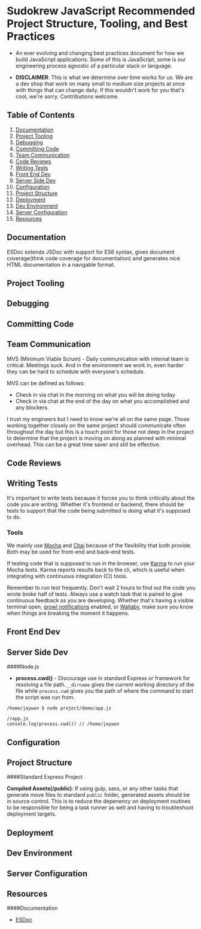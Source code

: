 # Sudokrew JavaScript Recommended Project Structure, Tooling, and Best Practices

* An ever evolving and changing best practices document for how we build JavaScript applications. Some of this is JavaScript, some is our engineering process agnostic of a particular stack or language.

* __DISCLAIMER__: This is what we determine over time works for us. We are a dev shop that work on many small to medium size projects at once with things that can change daily. If this wouldn't work for you that's cool, we're sorry. Contributions welcome.

## Table of Contents
1. [Documentation](#documentation)
2. [Project Tooling](#project-tooling)
3. [Debugging](#debugging)
4. [Committing Code](#committing-code)
5. [Team Communication](#team-communication)
6. [Code Reviews](#code-reviews)
7. [Writing Tests](#writing-tests)
8. [Front End Dev](#front-end-dev)
9. [Server Side Dev](#server-side-dev)
10. [Configuration](#configuration)
11. [Project Structure](#project-structure)
12. [Deployment](#deployment)
13. [Dev Environment](#dev-environment)
14. [Server Configuration](#server-configuration)
15. [Resources](#resources)

## Documentation

ESDoc extends JSDoc with support for ES6 syntax, gives document coverage(think code coverage for documentation) and generates nice HTML documentation in a navigable format. 

## Project Tooling

## Debugging

## Committing Code

## Team Communication

MVS (Minimum Viable Scrum) - Daily communication with internal team is critical. Meetings suck. And in the environment we work in, even harder they can be hard to schedule with everyone's schedule. 

MVS can be defined as follows:
- Check in via chat in the morning on what you will be doing today
- Check in via chat at the end of the day on what you accomplished and any blockers.

I trust my engineers but I need to know we're all on the same page. Those working together closely on the same project should communicate often throughout the day but this is a touch point for those not deep in the project to determine that the project is moving on along as planned with minimal overhead. This can be a great time saver and still be effective.

## Code Reviews

## Writing Tests

It's important to write tests because it forces you to think critically about the code you are writing. Whether it's frontend or backend, there should be tests to support that the code being submitted is doing what it's supposed to do.

### Tools
We mainly use [Mocha](https://mochajs.org/) and [Chai](http://chaijs.com/) because of the flexibility that both provide. Both may be used for front-end and back-end tests.

If testing code that is supposed to run in the browser, use [Karma](http://karma-runner.github.io/) to run your Mocha tests. Karma reports results back to the cli, which is useful when integrating with continuous integration (CI) tools.

Remember to run test frequently. Don't wait 2 hours to find out the code you wrote broke half of tests. Always use a watch task that is paired to give continuous feedback as you are developing. Whether that's having a visible terminal open, [growl notifications](https://www.npmjs.com/package/gulp-notify) enabled, or [Wallaby](http://wallabyjs.com/), make sure you know when things are breaking the moment it happens.

## Front End Dev

## Server Side Dev

####Node.js

- __process.cwd()__ - Discourage use in standard Express or framework for resolving a file path.`__dirname` gives the current working directory of the file while `process.cwd` gives you the path of where the command to start the script was run from.

```
/home/jaywon $ node project/demo/app.js

//app.js
console.log(process.cwd()) // /home/jaywon
```

## Configuration

## Project Structure

####Standard Express Project

__Compiled Assets(/public)__: If using gulp, sass, or any other tasks that generate move files to standard `public` folder, generated assets should be in source control. This is to reduce the depenency on deployment routines to be responsible for being a task runner as well and having to troubleshoot deployment targets.

## Deployment

## Dev Environment

## Server Configuration

## Resources

####Documentation
+ [ESDoc](https://esdoc.org/)
